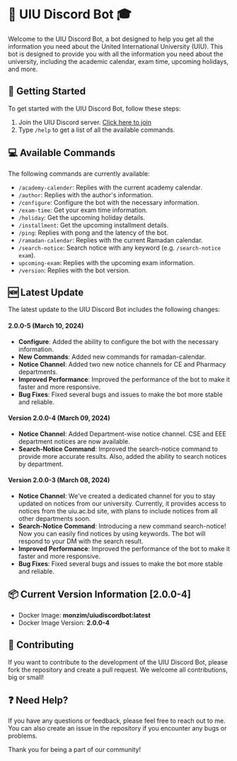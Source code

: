 # 🤖 UIU Discord Bot 🎓

Welcome to the UIU Discord Bot, a bot designed to help you get all the information you need about the United International University (UIU). This bot is designed to provide you with all the information you need about the university, including the academic calendar, exam time, upcoming holidays, and more.

## 🚀 Getting Started

To get started with the UIU Discord Bot, follow these steps:

1.  Join the UIU Discord server. [Click here to join](https://monzim.com/uiubot)
2.  Type `/help` to get a list of all the available commands.

## 💻 Available Commands

The following commands are currently available:

- `/academy-calender`: Replies with the current academy calendar.
- `/author`: Replies with the author's information.
- `/configure`: Configure the bot with the necessary information.
- `/exam-time`: Get your exam time information.
- `/holiday`: Get the upcoming holiday details.
- `/installment`: Get the upcoming installment details.
- `/ping`: Replies with pong and the latency of the bot.
- `/ramadan-calendar`: Replies with the current Ramadan calendar.
- `/search-notice`: Search notice with any keyword (e.g. `/search-notice exam`).
- `upcoming-exam`: Replies with the upcoming exam information.
- `/version`: Replies with the bot version.

## 🆕 Latest Update

The latest update to the UIU Discord Bot includes the following changes:

<!-- date -->

#### 2.0.0-5 (March 10, 2024)

- **Configure**: Added the ability to configure the bot with the necessary information.
- **New Commands**: Added new commands for ramadan-calendar.
- **Notice Channel**: Added two new notice channels for CE and Pharmacy departments.
- **Improved Performance**: Improved the performance of the bot to make it faster and more responsive.
- **Bug Fixes**: Fixed several bugs and issues to make the bot more stable and reliable.

#### Version 2.0.0-4 (March 09, 2024)

- **Notice Channel**: Added Department-wise notice channel. CSE and EEE department notices are now available.
- **Search-Notice Command**: Improved the search-notice command to provide more accurate results. Also, added the ability to search notices by department.

#### Version 2.0.0-3 (March 08, 2024)

- **Notice Channel**: We've created a dedicated channel for you to stay updated on notices from our university. Currently, it provides access to notices from the uiu.ac.bd site, with plans to include notices from all other departments soon.
- **Search-Notice Command**: Introducing a new command search-notice! Now you can easily find notices by using keywords. The bot will respond to your DM with the search result.
- **Improved Performance**: Improved the performance of the bot to make it faster and more responsive.
- **Bug Fixes**: Fixed several bugs and issues to make the bot more stable and reliable.

## 📦 Current Version Information [2.0.0-4]

- Docker Image: **monzim/uiudiscordbot:latest**
- Docker Image Version: **2.0.0-4**

## 🤝 Contributing

If you want to contribute to the development of the UIU Discord Bot, please fork the repository and create a pull request. We welcome all contributions, big or small!

## ❓ Need Help?

If you have any questions or feedback, please feel free to reach out to me. You can also create an issue in the repository if you encounter any bugs or problems.

Thank you for being a part of our community!
